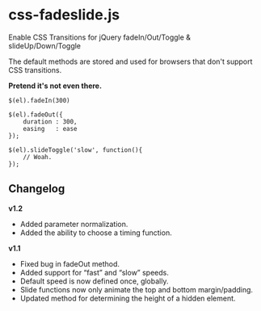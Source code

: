 css-fadeslide.js
================

Enable CSS Transitions for jQuery fadeIn/Out/Toggle & slideUp/Down/Toggle

The default methods are stored and used for browsers that don't support CSS transitions.

**Pretend it's not even there.**

```
$(el).fadeIn(300)

$(el).fadeOut({
	duration : 300,
	easing   : ease
});

$(el).slideToggle('slow', function(){
	// Woah.
});
```

Changelog
---------
**v1.2**
* Added parameter normalization.
* Added the ability to choose a timing function.

**v1.1**
* Fixed bug in fadeOut method.
* Added support for “fast” and “slow” speeds.
* Default speed is now defined once, globally.
* Slide functions now only animate the top and bottom margin/padding.
* Updated method for determining the height of a hidden element.
